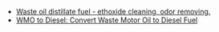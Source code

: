 - [Waste oil distillate fuel - ethoxide cleaning, odor removing.](https://youtu.be/YUT4ZQMBgVo)
- [WMO to Diesel: Convert Waste Motor Oil to Diesel Fuel](https://youtu.be/v6Wk4WkM2XY)
